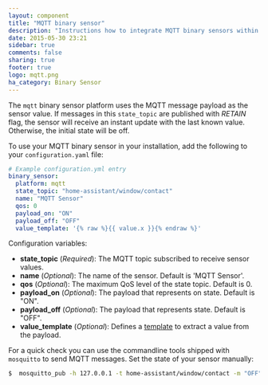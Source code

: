 ```yaml
---
layout: component
title: "MQTT binary sensor"
description: "Instructions how to integrate MQTT binary sensors within Home Assistant."
date: 2015-05-30 23:21
sidebar: true
comments: false
sharing: true
footer: true
logo: mqtt.png
ha_category: Binary Sensor
---
```



The `mqtt` binary sensor platform uses the MQTT message payload as the sensor value. If messages in this `state_topic` are published with *RETAIN* flag, the sensor will receive an instant update with the last known value. Otherwise, the initial state will be off.

To use your MQTT binary sensor in your installation, add the following to your `configuration.yaml` file:

```yaml
# Example configuration.yml entry
binary_sensor:
  platform: mqtt
  state_topic: "home-assistant/window/contact"
  name: "MQTT Sensor"
  qos: 0
  payload_on: "ON"
  payload_off: "OFF"
  value_template: '{% raw %}{{ value.x }}{% endraw %}'
```

Configuration variables:

- **state_topic** (*Required*): The MQTT topic subscribed to receive sensor values.
- **name** (*Optional*): The name of the sensor. Default is 'MQTT Sensor'. 
- **qos** (*Optional*): The maximum QoS level of the state topic. Default is 0.
- **payload_on** (*Optional*): The payload that represents on state. Default is "ON".
- **payload_off** (*Optional*): The payload that represents  state. Default is "OFF".
- **value_template** (*Optional*): Defines a [template](/getting-started/templating/) to extract a value from the payload.

For a quick check you can use the commandline tools shipped with `mosquitto` to send MQTT messages. Set the state of your sensor manually:

```bash
$  mosquitto_pub -h 127.0.0.1 -t home-assistant/window/contact -m "OFF"
```

